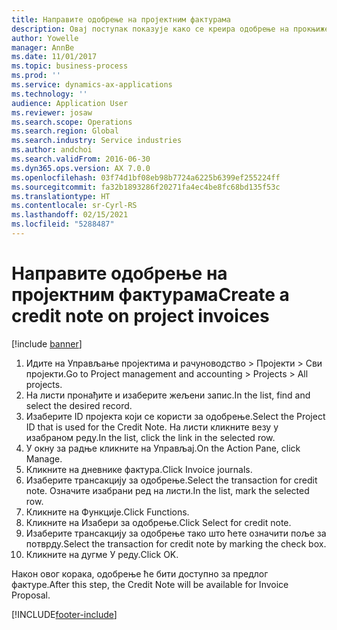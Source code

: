 ```yaml
---
title: Направите одобрење на пројектним фактурама
description: Овај поступак показује како се креира одобрење на прокњиженим фактурама пројекта.
author: Yowelle
manager: AnnBe
ms.date: 11/01/2017
ms.topic: business-process
ms.prod: ''
ms.service: dynamics-ax-applications
ms.technology: ''
audience: Application User
ms.reviewer: josaw
ms.search.scope: Operations
ms.search.region: Global
ms.search.industry: Service industries
ms.author: andchoi
ms.search.validFrom: 2016-06-30
ms.dyn365.ops.version: AX 7.0.0
ms.openlocfilehash: 03f74d1bf08eb98b7724a6225b6399ef255224ff
ms.sourcegitcommit: fa32b1893286f20271fa4ec4be8fc68bd135f53c
ms.translationtype: HT
ms.contentlocale: sr-Cyrl-RS
ms.lasthandoff: 02/15/2021
ms.locfileid: "5288487"
---
```

# <a name="create-a-credit-note-on-project-invoices"></a><span data-ttu-id="7410a-103">Направите одобрење на пројектним фактурама</span><span class="sxs-lookup"><span data-stu-id="7410a-103">Create a credit note on project invoices</span></span>

[!include [banner](../../includes/banner.md)]

1. <span data-ttu-id="7410a-104">Идите на Управљање пројектима и рачуноводство > Пројекти > Сви пројекти.</span><span class="sxs-lookup"><span data-stu-id="7410a-104">Go to Project management and accounting > Projects > All projects.</span></span> 
2. <span data-ttu-id="7410a-105">На листи пронађите и изаберите жељени запис.</span><span class="sxs-lookup"><span data-stu-id="7410a-105">In the list, find and select the desired record.</span></span> 
3. <span data-ttu-id="7410a-106">Изаберите ID пројекта који се користи за одобрење.</span><span class="sxs-lookup"><span data-stu-id="7410a-106">Select the Project ID that is used for the Credit Note.</span></span> <span data-ttu-id="7410a-107">На листи кликните везу у изабраном реду.</span><span class="sxs-lookup"><span data-stu-id="7410a-107">In the list, click the link in the selected row.</span></span> 
4. <span data-ttu-id="7410a-108">У окну за радње кликните на Управљај.</span><span class="sxs-lookup"><span data-stu-id="7410a-108">On the Action Pane, click Manage.</span></span> 
5. <span data-ttu-id="7410a-109">Кликните на дневнике фактура.</span><span class="sxs-lookup"><span data-stu-id="7410a-109">Click Invoice journals.</span></span> 
6. <span data-ttu-id="7410a-110">Изаберите трансакцију за одобрење.</span><span class="sxs-lookup"><span data-stu-id="7410a-110">Select the transaction for credit note.</span></span> <span data-ttu-id="7410a-111">Означите изабрани ред на листи.</span><span class="sxs-lookup"><span data-stu-id="7410a-111">In the list, mark the selected row.</span></span> 
7. <span data-ttu-id="7410a-112">Кликните на Функције.</span><span class="sxs-lookup"><span data-stu-id="7410a-112">Click Functions.</span></span> 
8. <span data-ttu-id="7410a-113">Кликните на Изабери за одобрење.</span><span class="sxs-lookup"><span data-stu-id="7410a-113">Click Select for credit note.</span></span> 
9. <span data-ttu-id="7410a-114">Изаберите трансакцију за одобрење тако што ћете означити поље за потврду.</span><span class="sxs-lookup"><span data-stu-id="7410a-114">Select the transaction for credit note by marking the check box.</span></span>
10. <span data-ttu-id="7410a-115">Кликните на дугме У реду.</span><span class="sxs-lookup"><span data-stu-id="7410a-115">Click OK.</span></span> 

<span data-ttu-id="7410a-116">Након овог корака, одобрење ће бити доступно за предлог фактуре.</span><span class="sxs-lookup"><span data-stu-id="7410a-116">After this step, the Credit Note will be available for Invoice Proposal.</span></span>


[!INCLUDE[footer-include](../../includes/footer-banner.md)]
